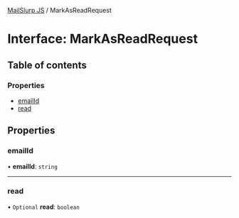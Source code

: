 [MailSlurp JS](../README.md) / MarkAsReadRequest

# Interface: MarkAsReadRequest

## Table of contents

### Properties

- [emailId](MarkAsReadRequest.md#emailid)
- [read](MarkAsReadRequest.md#read)

## Properties

### emailId

• **emailId**: `string`

___

### read

• `Optional` **read**: `boolean`

